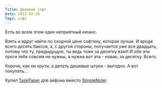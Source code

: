 ```yaml
---
Title: Дешевый софт
Date: 2011-02-28
Tags: софт
---
```


<div class="text"><p>Есть во всем этом один неприятный нюанс.</p>
<p>Взять и вдруг найти по сходной цене софтину, которая лучше. И вроде всего десять баксов, а, с другой стороны, получается уже все двадцать, потому что ту, предыдущую, ты ведь тоже за десятку взял! И обе эти проги тебе совсем не нужны, а нужна вот эта - новая, за десятку. Всего.</p>
<p>Короче, как ни крути, а делать дешевые штуки - выгодно. А вот покупать...</p>
<p>Купил <a href="http://www.hogbaysoftware.com/products/taskpaper">TaskPaper</a> для айфона вместо <a href="http://simplenoteapp.com/">SimpleNote</a>)</p></div>
